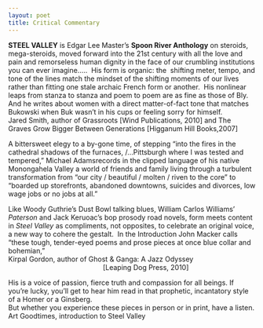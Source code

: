 ```yaml
---
layout: poet
title: Critical Commentary
---
```

<p><strong>STEEL VALLEY</strong> is  Edgar Lee Master&rsquo;s <strong>Spoon River Anthology</strong> on steroids, mega-steroids, moved forward into the 21st century with  all the love and pain and remorseless human dignity in the face of our  crumbling institutions you can ever imagine…..   His form is organic: the  shifting  meter, tempo, and tone of the lines match the mindset of the shifting moments of  our lives rather than fitting one stale archaic French form or another.  His nonlinear leaps from stanza to stanza and  poem to poem are as fine as those of Bly.   And he writes about women with a direct matter-of-fact tone that matches  Bukowski when Buk wasn&rsquo;t in his cups or feeling sorry for himself.<br />
Jared  Smith, author of Grassroots [Wind Publications, 2010] and The  Graves Grow Bigger Between Generations [Higganum Hill Books,2007]</p>
<p>A bittersweet elegy to a by-gone time, of stepping &ldquo;into the  fires in the cathedral shadows of the furnaces, /…Pittsburgh where I was tested  and tempered,&rdquo; Michael Adamsrecords  in the clipped language of his native Monongahela Valley a world of friends and  family living through a turbulent transformation from &ldquo;our city / beautiful /  molten / riven to the core&rdquo; to &ldquo;boarded up storefronts, abandoned downtowns,  suicides and divorces, low wage jobs or no jobs at all.&rdquo;</p>
<p>Like Woody Guthrie&rsquo;s Dust Bowl talking blues, William Carlos  Williams&rsquo; <em>Paterson</em> and Jack Keruoac&rsquo;s  bop prosody road novels, form meets content in <em>Steel Valley</em> as compliments, not opposites, to celebrate an  original voice, a new way to cohere the gestalt.  In the Introduction John Macker calls &ldquo;these  tough, tender-eyed poems and prose pieces at once blue collar and bohemian,&rdquo;<br />
Kirpal  Gordon, author of Ghost &amp; Ganga: A Jazz Odyssey                                                  [Leaping  Dog Press, 2010]</p>
<p>His  is a voice of passion, fierce truth and compassion for all beings. If you&rsquo;re  lucky, you&rsquo;ll get to hear him read in that prophetic, incantatory style of a  Homer or a Ginsberg.<br />
But  whether you experience these pieces in person or in print, have a listen.<br />
Art  Goodtimes, introduction to Steel Valley</p>
